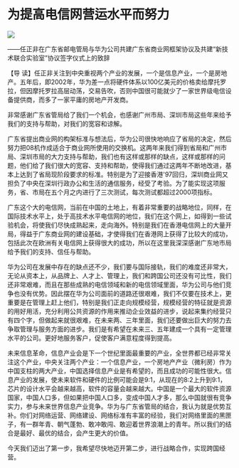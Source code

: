 # 为提高电信网营运水平而努力
<img class="pv" src="https://api.visitor.plantree.me/visitor-badge/pv?namespace=plantree.me&key=renzhengfei-speeches/为提高电信网营运水平而努力.md">


——任正非在广东省邮电管局与华为公司共建广东省商业网框架协议及共建“新技术联合实验室”协议签字仪式上的致辞



【导  读】任正非关注到中央重视两个产业的发展，一个是信息产业，一个是房地产。五年后，即2002年，华为差一点将硬件体系以100亿美元的价格卖给摩托罗拉，但因摩托罗拉高层动荡，交易告吹，否则中国很可能就少了一家世界级电信设备提供商，而多了一家平庸的房地产开发商。



非常感谢广东省管局给了我们一个机会，也感谢广州市局、深圳市局这些年来给予我们的支持与帮助，对我们的宽容和谅解。

广东省提出商业网的构架标准与想法后，华为公司很快地响应了省局的决定，然后努力把08机作成适合于商业网所使用的交换机。这两年来我们得到省局和广州市局、深圳市局的大力支持与帮助，我们也有这样或那样的缺点，这样或那样的问题，他们给了我们很大的宽容、支持和帮助，使得我们通过这两年不断地改进，基本上达到了省局现阶段要求的标准。特别是为了迎接香港'97回归，深圳商业网又担负了中央在深圳行政办公和生活的通信服务，经受了考验。为了能实现这项服务，省、市局在五个月之内进行了三次测试，每次测试都超过2000项指标。

广东这个大的电信网，当前在中国的土地上，有着非常重要的战略地位，同样，在国际技术水平上，处于高技术水平电信网的地位，我们在这个网上，如得到一些试验机会，将使我们尽快成熟起来，走向海外。特别是我们在香港电信网上的大量开局，得益于广东商业网的建设基础，才使得我们在香港网上获得了比较大的成功，包括此次在欧洲有关电信网上获得很大的成功，所以在这里我深深感谢广东地市局给予我们的支持、信任与帮助。

华为公司在发展中存在的缺点还不少，我们要与国际接轨，我们的难度还非常大，无论从资本上，从品牌上、人才上、管理上，我们和跨国公司还没有可比性，我们还非常艰难，而且在那些成熟的电信领域和新的电信领域里面，华为公司与他们竞争也没有优势。因此摆在华为公司面前的道路还很艰难，我们不仅要在技术上，更重要是在管理上赶上他们，特别是我们正走向规模经营，规模经营的特征就是资源的用好用活，充分利用公共资源的作用来推动企业效益的进步，说起来集约经营只有四个字，但做起来就很艰难，在未来两、三年里面，我们还要做出巨大的努力去争取管理与服务方面的进步。我们是有希望在未来三、五年建成一个具有一定管理水平的公司。更好地服务客户，促使客户满意程度得到提高。

未来信息革命，信息产业会是下一个世纪里面最重要的产业，全世界都已经非常关注这个产业，中央关注两个产业：一个信息产业，一个房地产产业（微利房）作为中国支柱的两大产业，中国选择信息产业是有希望的，而且成功的可能性很大。信息产业的发展，使未来软件和硬件的比例可能会是9:1，从现在的8:2上升到9:1，芯片的设计水平会越来越高，软件的容量会越来越大。中国是一个最大的软件资源国家，中国人口多，但如果把中国人口多，变成中国人才多，那么中国就很有竞争实力，参与未来世界信息产业竞争。华为与广东省管局的结合，我认为就是优势互补。你们对网络运营、网络建设、网络标准有丰富的经验，我们对网络里面的黑匣子，有一群年青、朝气蓬勃、敢冲敢闯、敢迎着世界浪潮上的青年。所以我们的结合是最好、最优的结合，会产生更大的价值。

今天我们迈出了第一步，我希望尽快地迈开第二步，进行战略合作，实现跨国经营。
